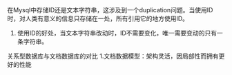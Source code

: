 在Mysql中存储ID还是文本字符串，这涉及到一个duplication问题。当使用ID时，对人类有意义的信息只存储在一处，所有引用它的地方使用ID。
   1. 使用ID的好处，当文本字符串改动时，ID不需要变化，唯一需要变动的只有一条字符串。

关系型数据库与文档数据库的对比
1.文档数据模型：架构灵活，因局部性而拥有更好的性能


